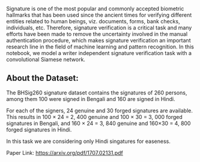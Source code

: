 Signature is one of the most popular and commonly accepted biometric hallmarks that has been used since the ancient times for verifying different entities related to human beings, viz. documents, forms, bank checks, individuals, etc. Therefore, signature verification is a critical task and many efforts have been made to remove the uncertainty involved in the manual authentication procedure, which makes signature verification an important research line in the field of machine learning and pattern recognition.  In this notebook, we model a writer independent signature verification task with a convolutional Siamese network.

## About the Dataset:
The BHSig260 signature dataset contains the signatures of 260 persons, among them 100 were signed in Bengali and 160 are signed in Hindi.

For each of the signers, 24 genuine and 30 forged signatures are available. This results in 100 × 24 = 2, 400 genuine and 100 × 30 = 3, 000 forged signatures in Bengali, and 160 × 24 = 3, 840 genuine and 160×30 = 4, 800 forged signatures in Hindi.

In this task we are considering only Hindi singatures for easeness.

Paper Link: https://arxiv.org/pdf/1707.02131.pdf

